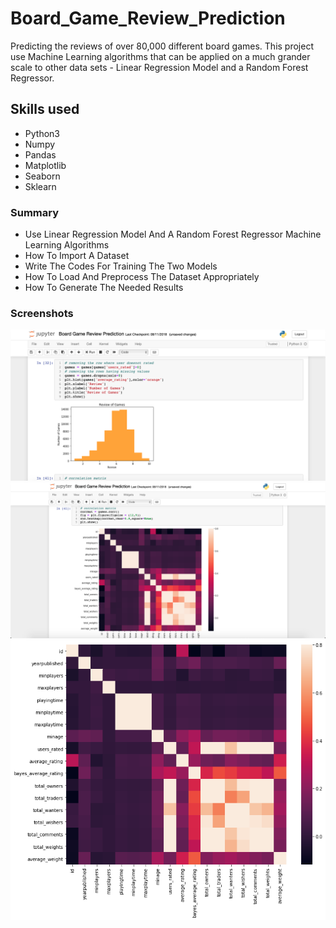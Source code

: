 # Board_Game_Review_Prediction
Predicting the reviews of over 80,000 different board games. This project use Machine Learning algorithms that can be applied on a much grander scale to other data sets - Linear Regression Model and a Random Forest Regressor.

## Skills used
- Python3
- Numpy
- Pandas
- Matplotlib
- Seaborn
- Sklearn

### Summary
- Use Linear Regression Model And A Random Forest Regressor Machine Learning Algorithms
- How To Import A Dataset
- Write The Codes For Training The Two Models
- How To Load And Preprocess The Dataset Appropriately
- How To Generate The Needed Results

### Screenshots
![alt Screenshot1](https://github.com/adityamudgil2505/Board_Game_Review_Prediction/blob/master/Assets/SS1.png)
![alt Screenshot2](https://github.com/adityamudgil2505/Board_Game_Review_Prediction/blob/master/Assets/SS2.png)
![alt Screenshot3](https://github.com/adityamudgil2505/Board_Game_Review_Prediction/blob/master/Assets/SS3.png)
